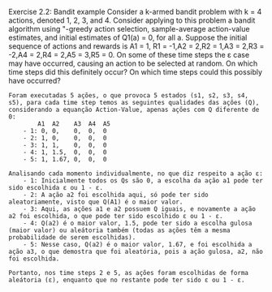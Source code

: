 Exercise 2.2: Bandit example Consider a k-armed bandit problem with k = 4 actions, denoted 1, 2, 3, and 4. Consider applying to this problem a bandit algorithm using "-greedy action selection, sample-average action-value estimates, and initial estimates of Q1(a) = 0, for all a. Suppose the initial sequence of actions and rewards is A1 = 1, R1 = -1,A2 = 2,R2 = 1,A3 = 2,R3 = -2,A4 = 2,R4 = 2,A5 = 3,R5 = 0. On some of these time steps the ε case may have occurred, causing an action to be selected at random. On which time steps did this definitely occur? On which time steps could this possibly have occurred?

    Foram executadas 5 ações, o que provoca 5 estados (s1, s2, s3, s4, s5), para cada time step temos as seguintes qualidades das ações (Q), considerando a equanção Action-Value, apenas ações com Q diferente de 0:
            A1  A2    A3  A4  A5
        - 1: 0, 0,    0,  0,  0
        - 2: 1, 0,    0,  0,  0
        - 3: 1, 1,    0,  0,  0
        - 4: 1, 1.5,  0,  0,  0
        - 5: 1, 1.67, 0,  0,  0

    Analisando cada momento individualmente, no que diz respeito a ação ε:
        - 1: Inicialmente todos os Qs são 0, a escolha da ação a1 pode ter sido escolhida ε ou 1 - ε.
        - 2: A ação a2 foi escolhida aqui, só pode ter sido aleatoriamente, visto que Q(A1) é o maior valor.
        - 3: Aqui, as ações a1 e a2 possuem Q iguais, e novamente a ação a2 foi escolhida, o que pode ter sido escolhido ε ou 1 - ε.
        - 4: Q(a2) é o maior valor, 1.5, pode ter sido a escolha gulosa (maior valor) ou aleátoria também (todas as ações têm a mesma probabilidade de serem escolhidas).
        - 5: Nesse caso, Q(a2) é o maior valor, 1.67, e foi escolhida a ação a3, o que demostra que foi aleatória, pois a ação gulosa, a2, não foi escolhida.

    Portanto, nos time steps 2 e 5, as ações foram escolhidas de forma aleátoria (ε), enquanto que no restante pode ter sido ε ou 1 - ε.